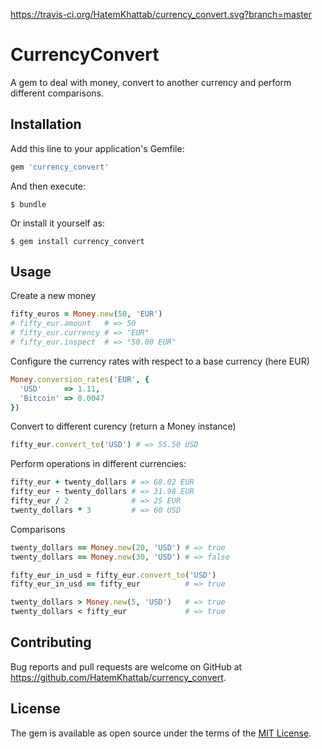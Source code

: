 https://travis-ci.org/HatemKhattab/currency_convert.svg?branch=master


# CurrencyConvert

A gem to deal with money, convert to another currency and perform different comparisons.


## Installation

Add this line to your application's Gemfile:

```ruby
gem 'currency_convert'
```

And then execute:

    $ bundle

Or install it yourself as:

    $ gem install currency_convert

## Usage

   Create a new money
   ```ruby 
   fifty_euros = Money.new(50, 'EUR')
   # fifty_eur.amount   # => 50
   # fifty_eur.currency # => "EUR"
   # fifty_eur.inspect  # => "50.00 EUR"
   ```
   Configure the currency rates with respect to a base currency (here EUR)

   ```ruby 
   Money.conversion_rates('EUR', {
     'USD'     => 1.11,
     'Bitcoin' => 0.0047
   })
   ```

   Convert to different curency (return a Money instance) 

   ```ruby 
   fifty_eur.convert_to('USD') # => 55.50 USD
   ```

   Perform operations in different currencies:

   ```ruby 
   fifty_eur + twenty_dollars # => 68.02 EUR  
   fifty_eur - twenty_dollars # => 31.98 EUR
   fifty_eur / 2              # => 25 EUR
   twenty_dollars * 3         # => 60 USD
   ```
   Comparisons
   ```ruby 
   twenty_dollars == Money.new(20, 'USD') # => true   
   twenty_dollars == Money.new(30, 'USD') # => false
 
   fifty_eur_in_usd = fifty_eur.convert_to('USD')
   fifty_eur_in_usd == fifty_eur          # => true    
 
   twenty_dollars > Money.new(5, 'USD')   # => true
   twenty_dollars < fifty_eur             # => true   
   ```  

## Contributing

Bug reports and pull requests are welcome on GitHub at https://github.com/HatemKhattab/currency_convert.


## License

The gem is available as open source under the terms of the [MIT License](http://opensource.org/licenses/MIT).

